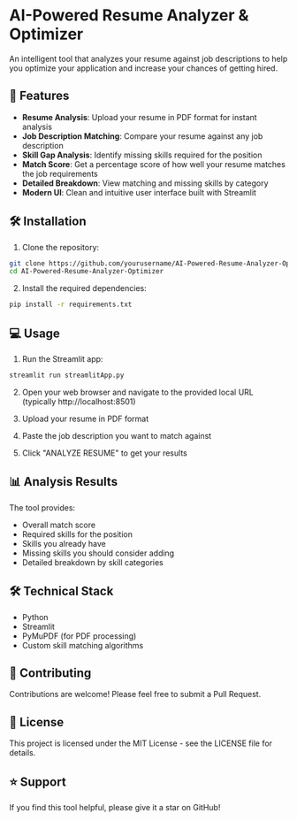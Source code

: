 # AI-Powered Resume Analyzer & Optimizer

An intelligent tool that analyzes your resume against job descriptions to help you optimize your application and increase your chances of getting hired.

<!-- ## 🚀 Live Demo

👉 [Click here to try the live app](https://ai-powered-resume-analyzer-optimizer.streamlit.app/) -->

## 🚀 Features

- **Resume Analysis**: Upload your resume in PDF format for instant analysis
- **Job Description Matching**: Compare your resume against any job description
- **Skill Gap Analysis**: Identify missing skills required for the position
- **Match Score**: Get a percentage score of how well your resume matches the job requirements
- **Detailed Breakdown**: View matching and missing skills by category
- **Modern UI**: Clean and intuitive user interface built with Streamlit

## 🛠️ Installation

1. Clone the repository:

```bash
git clone https://github.com/yourusername/AI-Powered-Resume-Analyzer-Optimizer.git
cd AI-Powered-Resume-Analyzer-Optimizer
```

2. Install the required dependencies:

```bash
pip install -r requirements.txt
```

## 💻 Usage

1. Run the Streamlit app:

```bash
streamlit run streamlitApp.py
```

2. Open your web browser and navigate to the provided local URL (typically http://localhost:8501)

3. Upload your resume in PDF format

4. Paste the job description you want to match against

5. Click "ANALYZE RESUME" to get your results

## 📊 Analysis Results

The tool provides:

- Overall match score
- Required skills for the position
- Skills you already have
- Missing skills you should consider adding
- Detailed breakdown by skill categories

## 🛠️ Technical Stack

- Python
- Streamlit
- PyMuPDF (for PDF processing)
- Custom skill matching algorithms

## 🤝 Contributing

Contributions are welcome! Please feel free to submit a Pull Request.

## 📝 License

This project is licensed under the MIT License - see the LICENSE file for details.

## ⭐ Support

If you find this tool helpful, please give it a star on GitHub!
